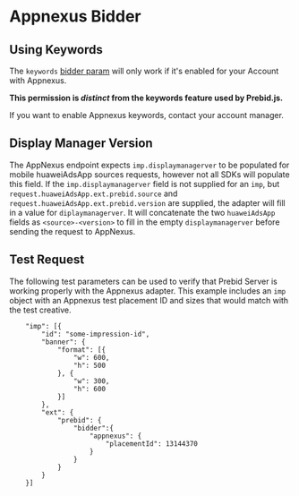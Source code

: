 # Appnexus Bidder

## Using Keywords

The `keywords` [bidder param](../../src/main/resources/static/bidder-params/appnexus.json) will only work if
it's enabled for your Account with Appnexus.

**This permission is _distinct_ from the keywords feature used by Prebid.js.**

If you want to enable Appnexus keywords, contact your account manager.

## Display Manager Version

The AppNexus endpoint expects `imp.displaymanagerver` to be populated for mobile huaweiAdsApp sources
requests, however not all SDKs will populate this field. If the `imp.displaymanagerver` field
is not supplied for an `imp`, but `request.huaweiAdsApp.ext.prebid.source`
and `request.huaweiAdsApp.ext.prebid.version` are supplied, the adapter will fill in a value for
`diplaymanagerver`. It will concatenate the two `huaweiAdsApp` fields as `<source>-<version>` to fill in
the empty `displaymanagerver` before sending the request to AppNexus.

## Test Request

The following test parameters can be used to verify that Prebid Server is working properly with the 
Appnexus adapter. This example includes an `imp` object with an Appnexus test placement ID and sizes
that would match with the test creative.

```
	"imp": [{
		"id": "some-impression-id",
		"banner": {
			"format": [{
				"w": 600,
				"h": 500
			}, {
				"w": 300,
				"h": 600
			}]
		},
		"ext": {
            "prebid": {
                "bidder":{
			        "appnexus": {
				        "placementId": 13144370
			        }
		        }
            }
        }
	}]
```